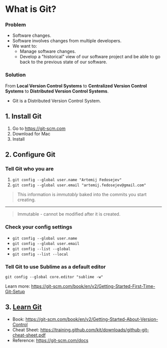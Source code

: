 # What is Git?

### Problem

+ Software changes.
+ Software involves changes from multiple developers.
+ We want to:
  + Manage software changes.
  + Develop a "historical" view of our software project and be able to go back to the previous state of our software.

### Solution

From __Local Version Control Systems__ to __Centralized Version Control Systems__ to __Distributed Version Control Systems__.

+ Git is a Distributed Version Control System.

## 1. Install Git

1. Go to https://git-scm.com
2. Download for Mac
3. Install

## 2. Configure Git

### Tell Git who you are

1. `git config --global user.name "Artemij Fedosejev"`
2. `git config --global user.email "artemij.fedosejev@gmail.com"`

> This information is _immutably_ baked into the commits you start creating.

---

> Immutable - cannot be modified after it is created.

### Check your config settings

+ `git config --global user.name`
+ `git config --global user.email`
+ `git config --list --global`
+ `git config --list --local`

### Tell Git to use Sublime as a default editor

`git config --global core.editor "sublime -w"`

Learn more: https://git-scm.com/book/en/v2/Getting-Started-First-Time-Git-Setup

## 3. [Learn Git](learn-git.md)

+ Book: https://git-scm.com/book/en/v2/Getting-Started-About-Version-Control
+ Cheat Sheet: https://training.github.com/kit/downloads/github-git-cheat-sheet.pdf
+ Reference: https://git-scm.com/docs
